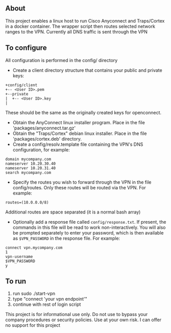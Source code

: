 ## About
This project enables a linux host to run Cisco Anyconnect and Traps/Cortex in a docker container. The wrapper
script then routes selected network ranges to the VPN. Currently all DNS traffic is sent through the VPN

## To configure

All configuration is performed in the config/ directory

* Create a client directory structure that contains your public and private keys:
```
+config/client
+-- <User ID>.pem
+--private
|  +-- <User ID>.key 
|
```

These should be the same as the originally created keys for openconnect.

* Obtain the AnyConnect linux installer program. Place in the file 'packages/anyconnect.tar.gz'
* Obtain the "Traps/Cortex" debian linux installer. Place in the file 'packages/cortex.deb' directory. 
* Create a config/resolv.template file containing the VPN's DNS configuration, for example:
```
domain mycompany.com
nameserver 10.20.30.40
nameserver 10.20.31.40
search mycompany.com
```
* Specify the routes you wish to forward through the VPN in the file config/routes. Only these routes will
be routed via the VPN. For example:
```
routes=(10.0.0.0/8)
```
Additional routes are space separated (it is a normal bash array)
* Optionally add a response file called `config/response.txt`. If present, the commands in this file will be read to work non-interactively. You will also be prompted separately to enter your password, which is then available as `$VPN_PASSWORD` in the response file. For example:
```
connect vpn.mycompany.com
1
vpn-username
$VPN_PASSWORD
y
```

## To run

1. run sudo ./start-vpn
1. type "connect 'your vpn endpoint'"
1. continue with rest of login script 

This project is for informational use only. Do not use to bypass your company procedures or security policies. Use at your own risk. I can offer no support for this project 
